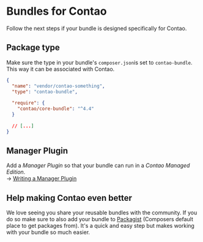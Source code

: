 # Bundles for Contao

Follow the next steps if your bundle is designed specifically for Contao.


## Package type
 
Make sure the type in your bundle's ``composer.json``is set to ``contao-bundle``.
This way it can be associated with Contao.  

```json
{
  "name": "vendor/contao-something",
  "type": "contao-bundle",
  
  "require": {
    "contao/core-bundle": "^4.4"
  }
  
  // [...]
}
```


## Manager Plugin

Add a *Manager Plugin* so that your bundle can run in a *Contao Managed Edition*.  
→ [Writing a Manager Plugin](../managed-edition/plugins.md)


## Help making Contao even better
We love seeing you share your reusable bundles with the community. If you do so
make sure to also add your bundle to [Packagist][Packagist] (Composers default
place to get packages from). It's a quick and easy step but makes working with
your bundle so much easier. 



[Packagist]: https://packagist.org/